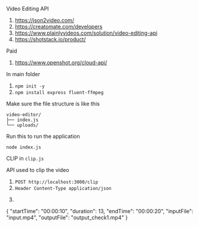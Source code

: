 Video Editing API
1. https://json2video.com/
2. https://creatomate.com/developers
3. https://www.plainlyvideos.com/solution/video-editing-api
4. https://shotstack.io/product/

Paid
1. https://www.openshot.org/cloud-api/



In main folder

1. ```npm init -y```
2. ```npm install express fluent-ffmpeg```


Make sure the file structure is like this

```
video-editor/
├── index.js
└── uploads/
```

Run this to run the application

```node index.js```



CLIP 
in ```clip.js```

API used to clip the video

1. ```POST http://localhost:3000/clip```
2. ```Header Content-Type application/json```
3. ```Body json 
{
  "startTime": "00:00:10",
  "duration": 13,
  "endTime": "00:00:20",
  "inputFile": "input.mp4",
  "outputFile": "output_check1.mp4"
}
```